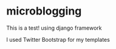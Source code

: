 microblogging
=============

This is a test! using django framework


I used Twitter Bootstrap for my templates


